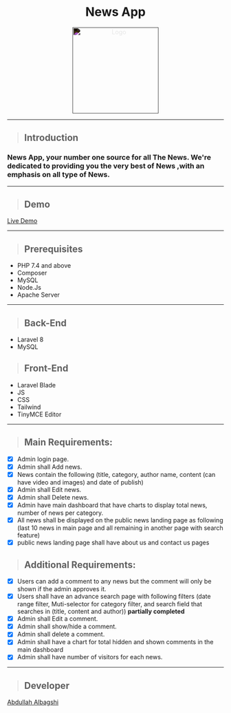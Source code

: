 
<div align="center">
	<h1> News App </h1>
</div>
<div align="center">
	<img src="https://news-app-amclw.ondigitalocean.app/logo.png" style="filter: invert(100%);" 	alt="Logo" width="200"/>
</div>


***


> ## Introduction

### News App, your number one source for all The  News. We're dedicated to providing you the very best of  News  ,with an emphasis on all type of  News.

***

> ## Demo
 [Live Demo](https://news-app-amclw.ondigitalocean.app/)

***

> ## Prerequisites
- PHP 7.4 and above
-  Composer
- MySQL
- Node.Js
- Apache Server

***
> ## Back-End
 - Laravel 8
 - MySQL


> ## Front-End
 - Laravel Blade
 - JS
 - CSS
 - Tailwind
 - TinyMCE Editor

***
> ## Main Requirements: 
- [x] Admin login page. 
- [x] Admin shall Add news. 
- [x] News contain the following (title, category, author name, content (can have video and images) and date of publish) 
- [x] Admin shall Edit news. 
- [x] Admin shall Delete news. 
- [x] Admin have main dashboard that have charts to display total news, number of news per category. 
- [x] All news shall be displayed on the public news landing page as following (last 10 news in main page and all remaining in another page with search feature) 
- [x] public news landing page shall have about us and contact us pages

> ## Additional Requirements: 
- [x] Users can add a comment to any news but the comment will only be shown if the admin approves it.
- [x]  Users shall have an advance search page with following filters (date range filter, Muti-selector for category filter, and search field that searches in (title, content and author)) <span>**partially completed**</sapn>
- [x] Admin shall Edit a comment. 
- [x] Admin shall show/hide a comment. 
- [x] Admin shall delete a comment. 
- [x] Admin shall have a chart for total hidden and shown comments in the main dashboard 
- [x] Admin shall have number of visitors for each news.

***

> ## Developer
[Abdullah Albagshi](https://github.com/A-Albagshi)
